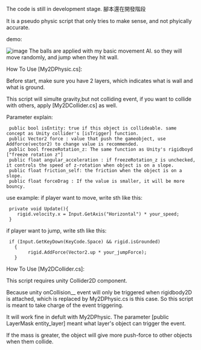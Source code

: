 The code is still in development stage.
腳本還在開發階段

It is a pseudo physic script that only tries to make sense, and not phyically accurate.


demo:

![image](https://i.imgur.com/augrQM0.gif)
The balls are applied with my basic movement AI. so they will move randomly, and jump when they hit wall.

How To Use [My2DPhysic.cs]:

  Before start, make sure you have 2 layers, which indicates what is wall and what is ground.
  
  This script will simulte gravity,but not colliding event, if you want to collide with others, apply [My2DCollider.cs] as well.
  
  Parameter explain:
  
     public bool isEntity: true if this object is collideable. same concept as Unity collider's [isTrigger] function.
     public Vector2 force : value that push the gameobject, use Addforce(vector2) to change value is recommended.
     public bool freezeRotation_z: The same function as Unity's rigidboyd ["freeze rotation z"]
     public float angular_acceleration : if freezeRotation_z is unchecked, it controls the speed of z-rotation when object is on a slope.
     public float friction_self: the friction when the object is on a slope.
     public float forceDrag : If the value is smaller, it will be more bouncy.
    
  use example:
    if player want to move, write sth like this:
    
     private void Update(){
        rigid.velocity.x = Input.GetAxis("Horizontal") * your_speed;
     }
    
   if player want to jump, write sth like this:
   
     if (Input.GetKeyDown(KeyCode.Space) && rigid.isGrounded)
       {
            rigid.AddForce(Vector2.up * your_jumpForce);
       }

How To Use [My2DCollider.cs]:

  This script requires unity Collider2D component.
  
  Because unity onCollision__ event will only be triggered when rigidbody2D is attached, which is replaced by My2DPhysic.cs is this case. So this script is meant to take charge of the event triggering.
  
  It will work fine in defult with My2DPhysic.
  The parameter [public LayerMask entity_layer] meant what layer's object can trigger the event.
  
  If the mass is greater, the object will give more push-force to other objects when them collide.
